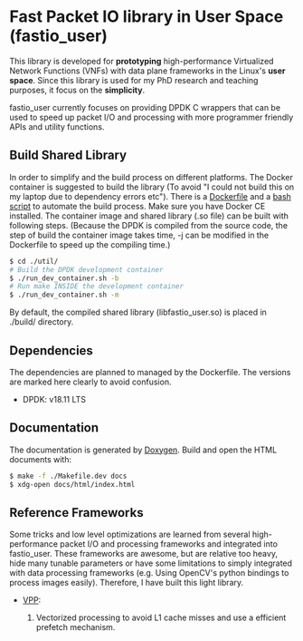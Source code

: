 # Fast Packet IO library in User Space (fastio_user) #

This library is developed for **prototyping** high-performance Virtualized Network Functions (VNFs) with data plane
frameworks in the Linux's **user space**. Since this library is used for my PhD research and teaching purposes, it focus
on the **simplicity**.

fastio_user currently focuses on providing DPDK C wrappers that can be used to speed up packet I/O and processing with
more programmer friendly APIs and utility functions.

## Build Shared Library ##

In order to simplify and the build process on different platforms. The Docker container is suggested to build the
library (To avoid "I could not build this on my laptop due to dependency errors etc"). There is a
[Dockerfile](./Dockerfile.dpdk) and a [bash script](./util/run_dev_container.sh) to automate the build process. Make
sure you have Docker CE installed. The container image and shared library (.so file) can be built with following steps.
(Because the DPDK is compiled from the source code, the step of build the container image takes time, -j can be modified
in the Dockerfile to speed up the compiling time.)

```bash
$ cd ./util/
# Build the DPDK development container
$ ./run_dev_container.sh -b
# Run make INSIDE the development container
$ ./run_dev_container.sh -m
```

By default, the compiled shared library (libfastio_user.so) is placed in ./build/ directory.

## Dependencies ##

The dependencies are planned to managed by the Dockerfile. The versions are marked here clearly to avoid confusion.

- DPDK: v18.11 LTS

## Documentation ##

The documentation is generated by [Doxygen](http://www.doxygen.nl/). Build and open the HTML documents with:

```bash
$ make -f ./Makefile.dev docs
$ xdg-open docs/html/index.html
```

## Reference Frameworks ##

Some tricks and low level optimizations are learned from several high-performance packet I/O and processing frameworks
and integrated into fastio_user. These frameworks are awesome, but are relative too heavy, hide many tunable parameters
or have some limitations to simply integrated with data processing frameworks (e.g. Using OpenCV's python bindings to
process images easily). Therefore, I have built this light library.

- [VPP](https://wiki.fd.io/view/VPP/What_is_VPP%3F):

    1. Vectorized processing to avoid L1 cache misses and use a efficient prefetch mechanism.
